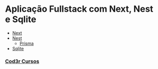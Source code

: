 # Aplicação Fullstack com Next, Nest e Sqlite

- [Next](https://nextjs.org/docs)
- [Nest](https://docs.nestjs.com/)
  - [Prisma](https://www.prisma.io/)
- [Sqlite](https://www.sqlite.org/)

### [Cod3r Cursos](https://www.youtube.com/watch?v=aouatZu9QiU)
